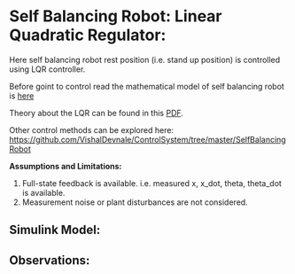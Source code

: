 # Self Balancing Robot: Linear Quadratic Regulator: #

Here self balancing robot rest position (i.e. stand up position) is controlled using LQR controller.

Before goint to control read the mathematical model of self balancing robot is [here](https://github.com/VishalDevnale/ControlSystem/tree/master/SelfBalancingRobot/01_SelfBalancingRobot_MathematicalModel.pdf)

Theory about the LQR can be found in this [PDF](https://github.com/VishalDevnale/ControlSystem/tree/master/CartPendulum/02_databook_ReadChapter8.pdf).  

Other control methods can be explored here: https://github.com/VishalDevnale/ControlSystem/tree/master/SelfBalancingRobot 

**Assumptions and Limitations:**
1. Full-state feedback is available. i.e. measured x, x_dot, theta, theta_dot is available.
2. Measurement noise or plant disturbances are not considered.

## Simulink Model: ##


## Observations: ##
